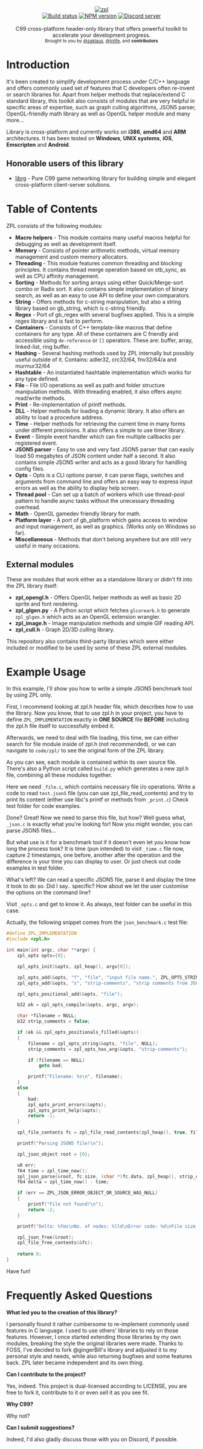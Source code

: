 <div align="center">
    <a href="https://github.com/zpl-c/zpl"><img src="https://user-images.githubusercontent.com/9026786/43263060-7c0a8b86-90e2-11e8-96e3-3e71e559f62a.png" alt="zpl" /></a>
</div>

<div align="center">
    <a href="https://travis-ci.org/zpl-c/zpl"><img src="https://travis-ci.org/zpl-c/zpl.svg?branch=master" alt="Build status" /></a>
    <a href="https://www.npmjs.com/package/zpl.c"><img src="https://img.shields.io/npm/v/zpl.c.svg?maxAge=3600" alt="NPM version" /></a>
    <a href="https://discord.gg/2fZVEym"><img src="https://discordapp.com/api/guilds/354670964400848898/embed.png" alt="Discord server" /></a>
</div>

<br />
<div align="center">
  C99 cross-platform header-only library that offers powerful toolkit to accelerate your development progress.
</div>

<div align="center">
  <sub>
    Brought to you by <a href="https://github.com/zaklaus">@zaklaus</a>, 
     <a href="https://github.com/inlife">@inlife</a>,
    and <strong>contributors</strong>
  </sub>
</div>
    
# Introduction
It's been created to simplify development process under C/C++ language and offers commonly used set of features that C developers often re-invent or search libraries for. Apart from helper methods that replace/extend C standard library, this toolkit also consists of modules that are very helpful in specific areas of expertise, such as graph culling algorithms, JSON5 parser, OpenGL-friendly math library as well as OpenGL helper module and many more...

Library is cross-platform and currently works on **i386**, **amd64** and **ARM** architectures. It has been tested on **Windows**, **UNIX systems**, **iOS**, **Emscripten** and **Android**.

## Honorable users of this library

* [librg](https://github.com/librg/librg) - Pure C99 game networking library for building simple and elegant cross-platform client-server solutions.

# Table of Contents
ZPL consists of the following modules:
* **Macro helpers** - This module contains many useful macros helpful for debugging as well as development itself.
* **Memory** - Consists of pointer arithmetic methods, virtual memory management and custom memory allocators.
* **Threading** - This module features common threading and blocking principles. It contains thread merge operation based on stb_sync, as well as CPU affinity management.
* **Sorting** - Methods for sorting arrays using either Quick/Merge-sort combo or Radix sort. It also contains simple implementation of binary search, as well as an easy to use API to define your own comparators.
* **String** - Offers methods for c-string manipulation, but also a string library based on gb_string, which is c-string friendly.
* **Regex** - Port of gb_regex with several bugfixes applied. This is a simple regex library and is fast to perform.
* **Containers** - Consists of C++ template-like macros that define containers for any type. All of these containers are C friendly and accessible using `de-reference` or `[]` operators. These are: buffer, array, linked-list, ring buffer.
* **Hashing** - Several hashing methods used by ZPL internally but possibly useful outside of it. Contains: adler32, crc32/64, fnv32/64/a and murmur32/64
* **Hashtable** - An instantiated hashtable implementation which works for any type defined.
* **File** - File I/O operations as well as path and folder structure manipulation methods. With threading enabled, it also offers async read/write methods.
* **Print** - Re-implementation of printf methods.
* **DLL** - Helper methods for loading a dynamic library. It also offers an ability to load a procedure address.
* **Time** - Helper methods for retrieving the current time in many forms under different precisions. It also offers a simple to use timer library.
* **Event** - Simple event handler which can fire multiple callbacks per registered event.
* **JSON5 parser** - Easy to use and very fast JSON5 parser that can easily load 50 megabytes of JSON content under half a second. It also contains simple JSON5 writer and acts as a good library for handling config files.
* **Opts** - Opts is a CLI options parser, it can parse flags, switches and arguments from command line and offers an easy way to express input errors as well as the ability to display help screen.
* **Thread pool** - Can set up a batch of workers which use thread-pool pattern to handle async tasks without the unecessary threading overhead.
* **Math** - OpenGL gamedev friendly library for math.
* **Platform layer** - A port of gb_platform which gains access to window and input management, as well as graphics. (Works only on Windows so far).
* **Miscellaneous** - Methods that don't belong anywhere but are still very useful in many occasions.

## External modules
These are modules that work either as a standalone library or didn't fit into the ZPL library itself:
* **zpl_opengl.h** - Offers OpenGL helper methods as well as basic 2D sprite and font rendering.
* **zpl_glgen.py** - A Python script which fetches `glcorearb.h` to generate `zpl_glgen.h` which acts as an OpenGL extension wrangler.
* **zpl_image.h** - Image manipulation methods and simple GIF reading API.
* **zpl_cull.h** - Graph 2D/3D culling library.

This repository also contains third-party libraries which were either included or modified to be used by some of these ZPL external modules.

# Example Usage
In this example, I'll show you how to write a simple JSON5 benchmark tool by using ZPL only.

First, I recommend looking at zpl.h header file, which describes how to use the library. Now you know, that to use zpl.h in your project, you have to define `ZPL_IMPLEMENTATION` exactly in **ONE SOURCE** file **BEFORE** including the zpl.h file itself to successfully embed it.

Afterwards, we need to deal with file loading, this time, we can either search for file module inside of zpl.h (not recommended), or we can navigate to `code/zpl/` to see the original form of the ZPL library. 

As you can see, each module is contained within its own source file. There's also a Python script called `build.py` which generates a new zpl.h file, combining all these modules together. 

Here we need `_file.c`, which contains necessary file i/o operations. Write a code to read `test.json5` file (you can use zpl_file_read_contents) and try to print its content (either use libc's printf or methods from `_print.c`) Check test folder for code examples.

Done? Great! Now we need to parse this file, but how? Well guess what, `_json.c` is exactly what you're looking for! Now you might wonder, you can parse JSON5 files...

But what use is it for a benchmark tool if it doesn't even let you know how long the process took? It is time (pun intended) to visit `_time.c` file now, capture 2 timestamps, one before, another after the operation and the difference is your time you can display to user. Or just check out code examples in test folder.

What's left? We can read a specific JSON5 file, parse it and display the time it took to do so. Did I say.. specific? How about we let the user customise the options on the command line? 

Visit `_opts.c` and get to know it. As always, test folder can be useful in this case. 

Actually, the following snippet comes from the `json_benchmark.c` test file:

```c
#define ZPL_IMPLEMENTATION
#include <zpl.h>

int main(int argc, char **argv) {
    zpl_opts opts={0};

    zpl_opts_init(&opts, zpl_heap(), argv[0]);

    zpl_opts_add(&opts, "f", "file", "input file name.", ZPL_OPTS_STRING);
    zpl_opts_add(&opts, "s", "strip-comments", "strip comments from JSON file (recommended).", ZPL_OPTS_FLAG);

    zpl_opts_positional_add(&opts, "file");

    b32 ok = zpl_opts_compile(&opts, argc, argv);

    char *filename = NULL;
    b32 strip_comments = false;

    if (ok && zpl_opts_positionals_filled(&opts))
    {
        filename = zpl_opts_string(&opts, "file", NULL);
        strip_comments = zpl_opts_has_arg(&opts, "strip-comments");

        if (filename == NULL)
            goto bad;

        printf("Filename: %s\n", filename);
    }
    else
    {
        bad:
        zpl_opts_print_errors(&opts);
        zpl_opts_print_help(&opts);
        return -1;
    }

    zpl_file_contents fc = zpl_file_read_contents(zpl_heap(), true, filename);

    printf("Parsing JSON5 file!\n");

    zpl_json_object root = {0};

    u8 err;
    f64 time = zpl_time_now();
    zpl_json_parse(&root, fc.size, (char *)fc.data, zpl_heap(), strip_comments, &err);
    f64 delta = zpl_time_now() - time;

    if (err == ZPL_JSON_ERROR_OBJECT_OR_SOURCE_WAS_NULL)
    {
        printf("File not found!\n");
        return -2;
    }

    printf("Delta: %fms\nNo. of nodes: %lld\nError code: %d\nFile size: %lld bytes\n", delta*1000, zpl_array_count(root.nodes), err, fc.size);

    zpl_json_free(&root);
    zpl_file_free_contents(&fc);
    
    return 0;
}
```

Have fun!


# Frequently Asked Questions

**What led you to the creation of this library?**

I personally found it rather cumbersome to re-implement commonly used features in C language. I used to use others' libraries to rely on those features. However, I once started extending those libraries by my own modules, breaking the style the original libraries were made. Thanks to FOSS, I've decided to fork @gingerBill's library and adjusted it to my personal style and needs, while also returning bugfixes and some features back. ZPL later became independent and its own thing.

**Can I contribute to the project?**

Yes, indeed. This project is dual-licensed according to LICENSE, you are free to fork it, contribute to it or even sell it as you see fit.

**Why C99?**

Why not?

**Can I submit suggestions?**

Indeed, I'd also gladly discuss those with you on Discord, if possible.
